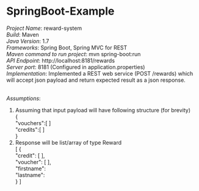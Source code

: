 # SpringBoot-Example <br />
*Project Name*: 	reward-system<br />
*Build*:	Maven<br />
*Java Version*: 1.7 </br>
*Frameworks*:	Spring Boot, Spring MVC for REST<br />
*Maven command to run project*: 	mvn spring-boot:run<br />
*API Endpoint*:	http://localhost:8181/rewards<br />
*Server port*: 8181 (Configured in application.properties)<br />
*Implementation*:	Implemented a REST web service (POST /rewards)  which will accept json payload and return expected result as a json response.<br /> <br />

*Assumptions*: <br />
1) Assuming that input payload will have following structure (for brevity)<br />
{ <br />
   "vouchers":[ ] <br />
   "credits":[ ]  <br />
} <br />
2) Response will be list/array of type Reward <br />
[     { <br />
        "credit": [     ],  <br />
        "voucher": [   ], <br />
        "firstname":  <br />
        "lastname":   <br />
    }   ] <br />
